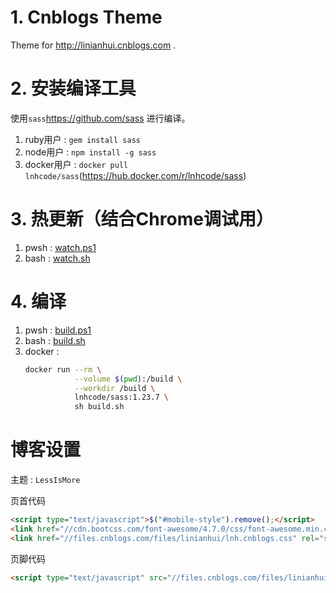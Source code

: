 # 1. Cnblogs Theme
Theme for http://linianhui.cnblogs.com .

# 2. 安装编译工具

使用`sass`https://github.com/sass 进行编译。

1. ruby用户 : `gem install sass`
2. node用户 : `npm install -g sass`
3. docker用户 : `docker pull lnhcode/sass`(https://hub.docker.com/r/lnhcode/sass)

# 3. 热更新（结合Chrome调试用）

1. pwsh : [watch.ps1](/watch.ps1)
2. bash : [watch.sh](/watch.sh)

# 4. 编译 

1. pwsh : [build.ps1](/build.ps1)
2. bash : [build.sh](/build.sh)
3. docker : 
    ```sh
    docker run --rm \
               --volume $(pwd):/build \
               --workdir /build \
               lnhcode/sass:1.23.7 \
               sh build.sh 
    ```

# 博客设置

主题 : `LessIsMore`

页首代码
```html
<script type="text/javascript">$("#mobile-style").remove();</script>
<link href="//cdn.bootcss.com/font-awesome/4.7.0/css/font-awesome.min.css" rel="stylesheet"/>
<link href="//files.cnblogs.com/files/linianhui/lnh.cnblogs.css" rel="stylesheet"/>
```

页脚代码

```html
<script type="text/javascript" src="//files.cnblogs.com/files/linianhui/lnh.cnblogs.js"></script>
```
